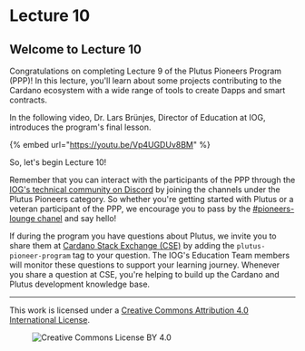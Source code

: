 # Lecture 10

## Welcome to Lecture 10

Congratulations on completing Lecture 9 of the Plutus Pioneers Program (PPP)! In this lecture, you'll learn about some projects contributing to the Cardano ecosystem with a wide range of tools to create Dapps and smart contracts.

In the following video, Dr. Lars Brünjes, Director of Education at IOG, introduces the program's final lesson.

{% embed url="https://youtu.be/Vp4UGDUv8BM" %}

So, let's begin Lecture 10!

Remember that you can interact with the participants of the PPP through the [IOG's technical community on Discord](https://discord.gg/inputoutput) by joining the channels under the Plutus Pioneers category. So whether you're getting started with Plutus or a veteran participant of the PPP, we encourage you to pass by the [#pioneers-lounge chanel](https://discordapp.com/channels/826816523368005654/862912746847993887) and say hello!

If during the program you have questions about Plutus, we invite you to share them at [Cardano Stack Exchange (CSE)](https://cardano.stackexchange.com/) by adding the `plutus-pioneer-program` tag to your question. The IOG's Education Team members will monitor these questions to support your learning journey. Whenever you share a question at CSE, you're helping to build up the Cardano and Plutus development knowledge base.

---

This work is licensed under a [Creative Commons Attribution 4.0 International License](http://creativecommons.org/licenses/by/4.0/).

<figure><img src="https://i.creativecommons.org/l/by/4.0/88x31.png" alt="Creative Commons License BY 4.0"></figure>
